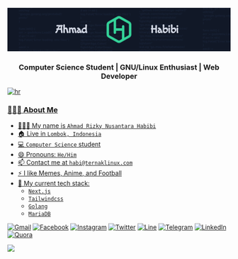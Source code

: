 [![Habibi's banner](./assets/banner.png)](https://habibi2004.pages.dev/)

<h3 align="center">Computer Science Student <a href="/">|</a> GNU/Linux Enthusiast <a href="/">|</a> Web Developer <a href="/"></h3>

![hr](https://user-images.githubusercontent.com/39755201/159233055-3bd55a37-7284-46ad-b759-5ab0c13b3828.png)

### 👨🏻‍💻 About Me

<ul>
    <li>👨🏻‍💼 My name is <code>Ahmad Rizky Nusantara Habibi</code></li>
    <li>🏠 Live in <code>Lombok, Indonesia</code></li>
    <li>💻 <code>Computer Science</code> student</li>
    <li>😄 Pronouns: <code>He/Him</code></li>
    <li>📫 Contact me at <code>habi@ternaklinux.com</code></li>
    <li>⚡ I like Memes, Anime, and Football</li>
    <li>🌟 My current tech stack:
        <ul>
            <li><code>Next.js</code></li>
            <li><code>Tailwindcss</code></li>
            <li><code>Golang</code></li>
            <li><code>MariaDB</code></li>
        </ul>
    </li>
</ul>

[![Gmail](https://img.shields.io/badge/Gmail-D14836?style=for-the-badge&logo=gmail&logoColor=white)](mailto:habi@ternaklinux.com)
[![Facebook](https://img.shields.io/badge/Facebook-%231877F2.svg?style=for-the-badge&logo=Facebook&logoColor=white)](https://www.facebook.com/ahmad.habibi7159)
[![Instagram](https://img.shields.io/badge/-Instagram-%23E4405F.svg?style=for-the-badge&logo=Instagram&logoColor=white)](https://www.instagram.com/ahmadhabibi14_)
[![Twitter](https://img.shields.io/badge/Twitter-%231DA1F2.svg?style=for-the-badge&logo=Twitter&logoColor=white)](https://twitter.com/ahmadh4bibi14)
[![Line](https://img.shields.io/badge/Line-00C300?style=for-the-badge&logo=line&logoColor=white)](https://line.me/ti/p/~ahmadhabibi14_)
[![Telegram](https://img.shields.io/badge/Telegram-DEDEDE?style=for-the-badge&logo=telegram&logoColor=blue)](https://t.me/ahmadhabibi14)
[![LinkedIn](https://img.shields.io/badge/linkedin-%230077B5.svg?style=for-the-badge&logo=linkedin&logoColor=white)](https://www.linkedin.com/in/ahmadhabibi14)
[![Quora](https://img.shields.io/badge/Quora-%23B92B27.svg?style=for-the-badge&logo=Quora&logoColor=white)](https://www.quora.com/profile/Ahmad-Habibi-14-1)

<img src="https://user-images.githubusercontent.com/73097560/115834477-dbab4500-a447-11eb-908a-139a6edaec5c.gif">
